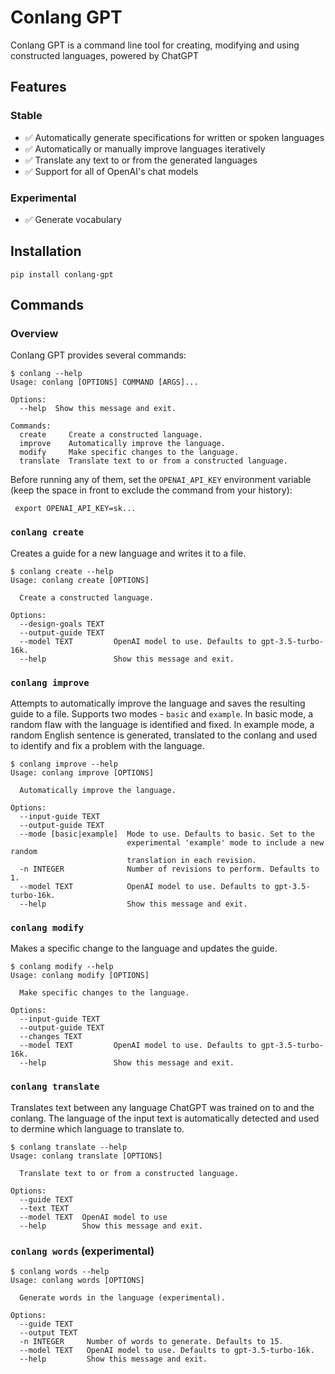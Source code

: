 # Conlang GPT

Conlang GPT is a command line tool for creating, modifying and using constructed languages, powered by ChatGPT

## Features

### Stable

- :white_check_mark: Automatically generate specifications for written or spoken languages
- :white_check_mark: Automatically or manually improve languages iteratively
- :white_check_mark: Translate any text to or from the generated languages
- :white_check_mark: Support for all of OpenAI's chat models

### Experimental

- :white_check_mark: Generate vocabulary

## Installation

```
pip install conlang-gpt
```

## Commands

### Overview

Conlang GPT provides several commands:

```
$ conlang --help
Usage: conlang [OPTIONS] COMMAND [ARGS]...

Options:
  --help  Show this message and exit.

Commands:
  create     Create a constructed language.
  improve    Automatically improve the language.
  modify     Make specific changes to the language.
  translate  Translate text to or from a constructed language.
```

Before running any of them, set the `OPENAI_API_KEY` environment variable (keep the space in front to exclude the command from your history):

```
 export OPENAI_API_KEY=sk...
```

### `conlang create`

Creates a guide for a new language and writes it to a file.

```
$ conlang create --help
Usage: conlang create [OPTIONS]

  Create a constructed language.

Options:
  --design-goals TEXT
  --output-guide TEXT
  --model TEXT         OpenAI model to use. Defaults to gpt-3.5-turbo-16k.
  --help               Show this message and exit.
```

### `conlang improve`

Attempts to automatically improve the language and saves the resulting guide to a file. Supports two modes - `basic` and `example`. In basic mode, a random flaw with the language is identified and fixed. In example mode, a random English sentence is generated, translated to the conlang and used to identify and fix a problem with the language.

```
$ conlang improve --help
Usage: conlang improve [OPTIONS]

  Automatically improve the language.

Options:
  --input-guide TEXT
  --output-guide TEXT
  --mode [basic|example]  Mode to use. Defaults to basic. Set to the
                          experimental 'example' mode to include a new random
                          translation in each revision.
  -n INTEGER              Number of revisions to perform. Defaults to 1.
  --model TEXT            OpenAI model to use. Defaults to gpt-3.5-turbo-16k.
  --help                  Show this message and exit.
```

### `conlang modify`

Makes a specific change to the language and updates the guide.

```
$ conlang modify --help
Usage: conlang modify [OPTIONS]

  Make specific changes to the language.

Options:
  --input-guide TEXT
  --output-guide TEXT
  --changes TEXT
  --model TEXT         OpenAI model to use. Defaults to gpt-3.5-turbo-16k.
  --help               Show this message and exit.
```

### `conlang translate`

Translates text between any language ChatGPT was trained on to and the conlang. The language of the input text is automatically detected and used to dermine which language to translate to.

```
$ conlang translate --help
Usage: conlang translate [OPTIONS]

  Translate text to or from a constructed language.

Options:
  --guide TEXT
  --text TEXT
  --model TEXT  OpenAI model to use
  --help        Show this message and exit.
```

### `conlang words` (experimental)

```
$ conlang words --help
Usage: conlang words [OPTIONS]

  Generate words in the language (experimental).

Options:
  --guide TEXT
  --output TEXT
  -n INTEGER     Number of words to generate. Defaults to 15.
  --model TEXT   OpenAI model to use. Defaults to gpt-3.5-turbo-16k.
  --help         Show this message and exit.
```
